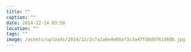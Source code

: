 ```yaml
---
title: ""
caption: ""
date: 2014-12-14 03:58
location: ""
tags: ""
image: /assets/uploads/2014/12/2c7a1a6e4e60af3c3a47fd0d0761d60b.jpg
---
```

